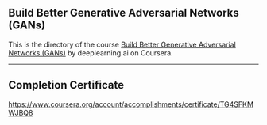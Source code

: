 ## Build Better Generative Adversarial Networks (GANs)

This is the directory of the course [Build Better Generative Adversarial Networks (GANs)](https://www.coursera.org/learn/build-better-generative-adversarial-networks-gans) by deeplearning.ai on Coursera.

---

## Completion Certificate
https://www.coursera.org/account/accomplishments/certificate/TG4SFKMWJBQ8
